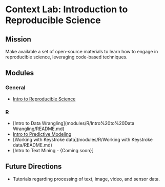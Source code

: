 # Context Lab: Introduction to Reproducible Science

## Mission
Make available a set of open-source materials to learn how to engage in reproducible science, leveraging code-based techniques.

## Modules

### General
- [Intro to Reproducible Science](modules/general/Intro%20to%20Reproducible%20Science/)

### R
- [Intro to Data Wrangling](modules/R/Intro%20to%20Data Wrangling/README.md)
- [Intro to Predictive Modeling](modules/R/Intro%20to%20Predictive%20Modeling/README.md)
- [Working with Keystroke data](modules/R/Working with Keystroke data/README.md)
- [Intro to Text Mining - {Coming soon}]

## Future Directions
- Tutorials regarding processing of text, image, video, and sensor data.